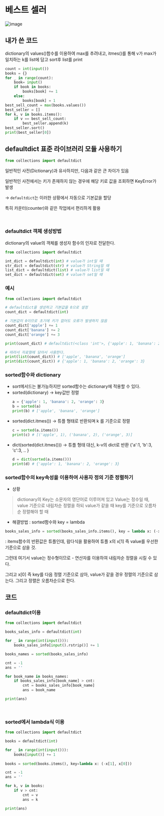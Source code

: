 # 베스트 셀러

![image](https://github.com/Soobinnni/python_code/assets/111328823/bad9e0d7-1c4e-4e9e-9a97-a71db7557713)

## 내가 쓴 코드
dictionary의 values()함수를 이용하여 max를 추려내고, itmes()를 통해 v가 max가 일치하는 k를 list에 담고 sort후 list를 print
```python
count = int(input())
books = {}
for _ in range(count):
    book= input()
    if book in books:
        books[book] += 1
    else:
        books[book] = 1
best_sell_count = max(books.values())
best_seller = []
for k, v in books.items():
    if v == best_sell_count:
        best_seller.append(k)
best_seller.sort()
print(best_seller[0])
```

## defaultdict 표준 라이브러리 모듈 사용하기
```python
from collections import defaultdict
```

일반적인 사전(Dictionary)과 유사하지만, 다음과 같은 큰 차이가 있음

일반적인 사전에서는 키가 존재하지 않는 경우에 해당 키로 값을 조회하면 KeyError가 발생

→ `defaultdict`는 이러한 상황에서 자동으로 기본값을 할당

특히 카운터(counter)와 같은 작업에서 편리하게 활용

<br>

### defaultdict 객체 생성방법
dictionary의 value의 객체를 생성자 함수의 인자로 전달한다.
```python
from collections import defaultdict

int_dict = defaultdict(int) # value가 int일 때
str_dict = defaultdict(str) # value가 String일 때
list_dict = defaultdict(list) # value가 list일 때
set_dict = defaultdict(set) # value가 set일 때
```


### 예시

```python
from collections import defaultdict

# defaultdict을 생성하고 기본값을 0으로 설정
count_dict = defaultdict(int)

# 기본값이 0이므로 초기에 키가 없어도 오류가 발생하지 않음
count_dict['apple'] += 1
count_dict['banana'] += 2
count_dict['orange'] += 3

print(count_dict) # defaultdict(<class 'int'>, {'apple': 1, 'banana': 2, 'orange': 3})

# 따라서 자료형에 담아서 사용한다.
print(list(count_dict)) # ['apple', 'banana', 'orange']
print(dict(count_dict)) # {'apple': 1, 'banana': 2, 'orange': 3}
```
### sorted함수와 dictionary
- sort메서드는 불가능하지만 sorted함수는 dictionary에 적용할 수 있다.
- sorted(dictionary) -> key값만 정렬 
    ```python
    a = {'apple': 1, 'banana': 2, 'orange': 3}
    b = sorted(a)
    print(b) # ['apple', 'banana', 'orange']
    ```
- sorted(dict.itmes()) -> 튜플 형태로 반환되며 k 를 기준으로 정렬
    ```python
    c = sorted(a.items())
    print(c) # [('apple', 1), ('banana', 2), ('orange', 3)]
    ```
- dict(sorted(dict.itmes())) -> 튜플 형태 대신, k-v의 dict로 반환 {'a':1, 'b':3, 'c':3, .. }
    ```python
    d = dict(sorted(a.items()))
    print(d) # {'apple': 1, 'banana': 2, 'orange': 3}
    ```

### sorted함수의 key속성을 이용하여 사용자 정의 기준 정렬하기
- 상황
> dictionary의 Key는 소문자의 영단어로 이루어져 있고 Value는 정수일 때, value 기준으로 내림차순 정렬을 하되 value가 같을 때 key를 기준으로 오름차순 정렬해야 할 때 

- 해결방법 : sorted함수와 key = lambda
 ```python
books_sales_info = sorted(books_sales_info.items(), key = lambda x: (-x[1], x[0])) # [(b,3), (c,3), (a,1), (d,1), (e,1)]
 ```
: items함수의 반환값은 튜플인데, 람다식을 활용하여 튜플 x의 x[1] 즉 value를 우선한 기준으로 삼을 것. 

그런데 여기서 value는 정수형이므로 - 연산자를 이용하여 내림차순 정렬을 시킬 수 있다.

그리고 x[0] 즉 key를 다음 정렬 기준으로 삼아, value가 같을 경우 정렬의 기준으로 삼는다. 그리고 정렬은 오름차순으로 한다.


## 코드
### defaultdict이용
```python
from collections import defaultdict

books_sales_info = defaultdict(int)

for _ in range(int(input())):
    books_sales_info[input().rstrip()] += 1

books_names = sorted(books_sales_info)

cnt = -1
ans = ''

for book_name in books_names:
    if books_sales_info[book_name] > cnt:
        cnt = books_sales_info[book_name]
        ans = book_name

print(ans)
```
<br>

### sorted에서 lambda식 이용
```python
from collections import defaultdict

books = defaultdict(int)

for _ in range(int(input())):
    books[input()] += 1
    
books = sorted(books.items(), key=lambda x: (-x[1], x[0]))

cnt = -1
ans = ''

for k, v in books:
    if v > cnt:
        cnt = v
        ans = k

print(ans)
```